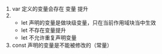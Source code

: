 1. var 定义的变量会存在 变量 提升
2. - let 声明的变量是做块级变量，只在当前作用域块当中生效                           
    - let 不存在变量提升    
    - let 不允许重复声明变量
3. const 声明的变量是不能被修改的（常量）